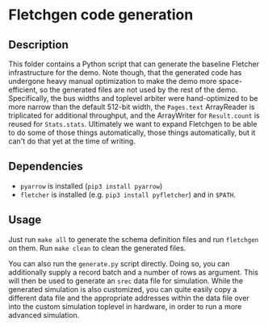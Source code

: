 Fletchgen code generation
=========================

Description
-----------

This folder contains a Python script that can generate the baseline Fletcher
infrastructure for the demo. Note though, that the generated code has undergone
heavy manual optimization to make the demo more space-efficient, so the
generated files are not used by the rest of the demo. Specifically, the bus
widths and toplevel arbiter were hand-optimized to be more narrow than the
default 512-bit width, the `Pages.text` ArrayReader is triplicated for
additional throughput, and the ArrayWriter for `Result.count` is reused for
`Stats.stats`. Ultimately we want to expand Fletchgen to be able to do some of
those things automatically, those things automatically, but it can't do that
yet at the time of writing.

Dependencies
------------

 - `pyarrow` is installed (`pip3 install pyarrow`)
 - `fletcher` is installed (e.g. `pip3 install pyfletcher`) and in `$PATH`.

Usage
-----

Just run `make all` to generate the schema definition files and run `fletchgen`
on them. Run `make clean` to clean the generated files.

You can also run the `generate.py` script directly. Doing so, you can
additionally supply a record batch and a number of rows as argument. This will
then be used to generate an `srec` data file for simulation. While the
generated simulation is also customized, you can quite easily copy a different
data file and the appropriate addresses within the data file over into the
custom simulation toplevel in hardware, in order to run a more advanced
simulation.
